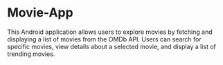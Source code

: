 # Movie-App
This Android application allows users to explore movies by fetching and displaying a list of movies from the OMDb API. Users can search for specific movies, view details about a selected movie, and display a list of trending movies.
